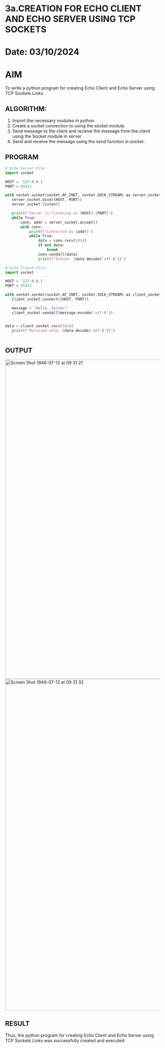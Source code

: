 # 3a.CREATION FOR ECHO CLIENT AND ECHO SERVER USING TCP SOCKETS
# Date: 03/10/2024
# AIM
To write a python program for creating Echo Client and Echo Server using TCP
Sockets Links.
## ALGORITHM:
1. Import the necessary modules in python
2. Create a socket connection to using the socket module.
3. Send message to the client and receive the message from the client using the Socket module in
 server .
4. Send and receive the message using the send function in socket.
## PROGRAM
```py
# Echo Server File
import socket

HOST = '127.0.0.1'  
PORT = 65432        

with socket.socket(socket.AF_INET, socket.SOCK_STREAM) as server_socket:
   server_socket.bind((HOST, PORT))
   server_socket.listen()

   print(f"Server is listening on {HOST}:{PORT}")
   while True:
       conn, addr = server_socket.accept()
       with conn:
           print(f"Connected by {addr}")
           while True:
               data = conn.recv(1024)
               if not data:
                   break
               conn.sendall(data)
               print(f"Echoed: {data.decode('utf-8')}")
```
```py
# Echo Client File
import socket

HOST = '127.0.0.1'  
PORT = 65432  

with socket.socket(socket.AF_INET, socket.SOCK_STREAM) as client_socket:
   client_socket.connect((HOST, PORT))

   message = 'Hello, Server!'
   client_socket.sendall(message.encode('utf-8'))


data = client_socket.recv(1024)
   print(f"Received echo: {data.decode('utf-8')}")
 
```
## OUTPUT
   <img width="1039" alt="Screen Shot 1946-07-12 at 09 31 21" src="https://github.com/user-attachments/assets/69045244-6065-4a9d-898e-debb711353d0">
   <img width="1079" alt="Screen Shot 1946-07-12 at 09 31 32" src="https://github.com/user-attachments/assets/92e2d37e-2b4d-4cda-83cb-5aea717c42b3">

## RESULT
Thus, the python program for creating Echo Client and Echo Server using TCP Sockets Links 
was successfully created and executed.
